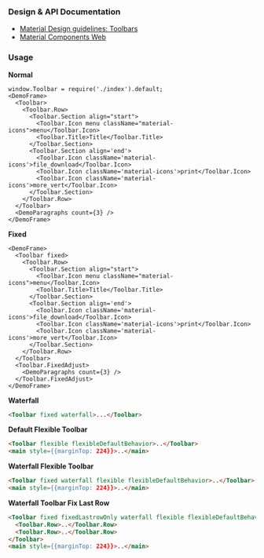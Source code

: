 ### Design & API Documentation

- [Material Design guidelines: Toolbars](https://material.io/guidelines/components/toolbars.html)
- [Material Components Web](https://material.io/components/web/catalog/toolbar/)

### Usage

**Normal**

```
window.Toolbar = require('./index').default;
<DemoFrame>
  <Toolbar>
    <Toolbar.Row>
      <Toolbar.Section align="start">
        <Toolbar.Icon menu className="material-icons">menu</Toolbar.Icon>
        <Toolbar.Title>Title</Toolbar.Title>
      </Toolbar.Section>
      <Toolbar.Section align='end'>
        <Toolbar.Icon className='material-icons'>file_download</Toolbar.Icon>
        <Toolbar.Icon className='material-icons'>print</Toolbar.Icon>
        <Toolbar.Icon className='material-icons'>more_vert</Toolbar.Icon>
      </Toolbar.Section>
    </Toolbar.Row>
  </Toolbar>
  <DemoParagraphs count={3} />
</DemoFrame>
```

**Fixed**

```
<DemoFrame>
  <Toolbar fixed>
    <Toolbar.Row>
      <Toolbar.Section align="start">
        <Toolbar.Icon menu className="material-icons">menu</Toolbar.Icon>
        <Toolbar.Title>Title</Toolbar.Title>
      </Toolbar.Section>
      <Toolbar.Section align='end'>
        <Toolbar.Icon className='material-icons'>file_download</Toolbar.Icon>
        <Toolbar.Icon className='material-icons'>print</Toolbar.Icon>
        <Toolbar.Icon className='material-icons'>more_vert</Toolbar.Icon>
      </Toolbar.Section>
    </Toolbar.Row>
  </Toolbar>
  <Toolbar.FixedAdjust>
    <DemoParagraphs count={3} />
  </Toolbar.FixedAdjust>
</DemoFrame>
```

**Waterfall**

```html
<Toolbar fixed waterfall>...</Toolbar>
```


**Default Flexible Toolbar**

```html
<Toolbar flexible flexibleDefaultBehavior>..</Toolbar>
<main style={{marginTop: 224}}>..</main>
```

**Waterfall Flexible Toolbar**

```html
<Toolbar fixed waterfall flexible flexibleDefaultBehavior>..</Toolbar>
<main style={{marginTop: 224}}>..</main>
```

**Waterfall Toolbar Fix Last Row**

```html
<Toolbar fixed fixedLastrowOnly waterfall flexible flexibleDefaultBehavior>
  <Toolbar.Row>..</Toolbar.Row>
  <Toolbar.Row>..</Toolbar.Row>
</Toolbar>
<main style={{marginTop: 224}}>..</main>
```
